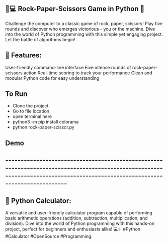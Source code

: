 ## 🤖💻 Rock-Paper-Scissors Game in Python 📜
Challenge the computer to a classic game of rock, paper, scissors! Play five rounds and discover who emerges victorious - you or the machine. Dive into the world of Python programming with this simple yet engaging project. Let the battle of algorithms begin!


## 🚀 Features:
User-friendly command-line interface
Five intense rounds of rock-paper-scissors action
Real-time scoring to track your performance
Clean and modular Python code for easy understanding

## To Run
- Clone the project.
- Go to file location
- open terminal here
- python3 -m pip install colorama
- python rock-paper-scissor.py

## Demo


## -----------------------------------------------------------------------------------------------------------------------------------------------------------------------------
## 🚀 Python Calculator:
A versatile and user-friendly calculator program capable of performing basic arithmetic operations (addition, subtraction, multiplication, and division). Dive into the world of Python programming with this hands-on project, perfect for beginners and enthusiasts alike! 💻✨ #Python #Calculator #OpenSource #Programming.

